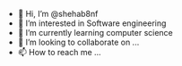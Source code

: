 - 👋 Hi, I’m @shehab8nf
- 👀 I’m interested in Software engineering 
- 🌱 I’m currently learning computer science
- 💞️ I’m looking to collaborate on ...
- 📫 How to reach me ...

<!---
shehab8nf/shehab8nf is a ✨ special ✨ repository because its `README.md` (this file) appears on your GitHub profile.
You can click the Preview link to take a look at your changes.
--->
